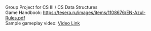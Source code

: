 Group Project for CS III / CS Data Structures
<br>
Game Handbook: <a>https://tesera.ru/images/items/1108676/EN-Azul-Rules.pdf</a>
<br>
Sample gameplay video: 
<a href="https://drive.google.com/file/d/14RzBEVukZ9zeeYqQX88ToYGEZ2IK9PRZ/view?usp=share_link">Video Link</a>

